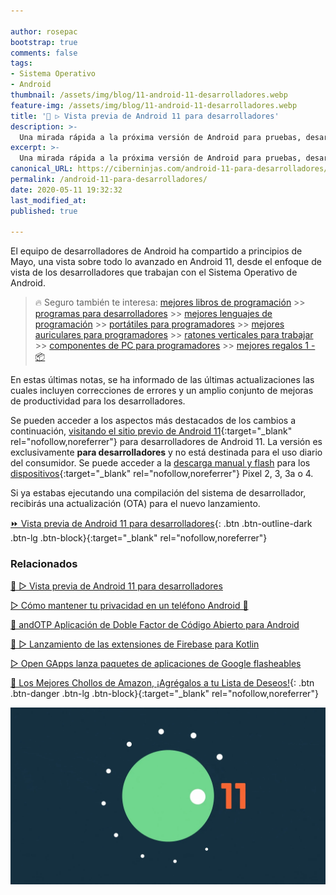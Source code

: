 ```yaml
---

author: rosepac
bootstrap: true
comments: false
tags:
- Sistema Operativo
- Android
thumbnail: /assets/img/blog/11-android-11-desarrolladores.webp
feature-img: /assets/img/blog/11-android-11-desarrolladores.webp
title: '📱 ▷ Vista previa de Android 11 para desarrolladores'
description: >-
  Una mirada rápida a la próxima versión de Android para pruebas, desarrollo y comentarios.
excerpt: >-
  Una mirada rápida a la próxima versión de Android para pruebas, desarrollo y comentarios.
canonical_URL: https://ciberninjas.com/android-11-para-desarrolladores/
permalink: /android-11-para-desarrolladores/
date: 2020-05-11 19:32:32
last_modified_at: 
published: true

---
```


El equipo de desarrolladores de Android ha compartido a principios de Mayo, una vista sobre todo lo avanzado en Android 11, desde el enfoque de vista de los desarrolladores que trabajan con el Sistema Operativo de Android.

> 🔥 Seguro también te interesa: [mejores libros de programación](/programar/) >> [programas para desarrolladores](/mejores-sistemas-operativos-para-hackear/) >> [mejores lenguajes de programación](/15-mejores-lenguajes-programacion/) >> [portátiles para programadores]() >> [mejores auriculares para programadores](/auriculares-dise%C3%B1o/) >> [ratones verticales para trabajar](/teclados-ratones-dise%C3%B1o/) >> [componentes de PC para programadores](/ordenadores-componentes/) >> [mejores regalos 1 - 📦](/black-friday-amazon/)

En estas últimas notas, se ha informado de las últimas actualizaciones las cuales incluyen correcciones de errores y un amplio conjunto de mejoras de productividad para los desarrolladores.

Se pueden acceder a los aspectos más destacados de los cambios a continuación, [visitando el sitio previo de Android 11](https://developer.android.com/preview){:target="_blank" rel="nofollow,noreferrer"} para desarrolladores de Android 11. La versión es exclusivamente **para desarrolladores** y no está destinada para el uso diario del consumidor. Se puede acceder a la [descarga manual y flash](https://developer.android.com/preview/download) para los [dispositivos](https://developer.android.com/preview/download){:target="_blank" rel="nofollow,noreferrer"} Pixel 2, 3, 3a o 4.

Si ya estabas ejecutando una compilación del sistema de desarrollador, recibirás una actualización (OTA) para el nuevo lanzamiento.
<!-- contenido -->

[⏩ Vista previa de Android 11 para desarrolladores](https://developer.android.com/preview "Vista previa de Android 11 para desarrolladores"){: .btn .btn-outline-dark .btn-lg .btn-block}{:target="_blank" rel="nofollow,noreferrer"}

### **Relacionados** <!-- omit in toc -->

[📱 ▷ Vista previa de Android 11 para desarrolladores](/android-11-para-desarrolladores/)

[▷ Cómo mantener tu privacidad en un teléfono Android 📲](/como-mantener-tu-privacidad-usando-android/)

[📱 andOTP Aplicación de Doble Factor de Código Abierto para Android](/andotp-aplicaci%C3%B3n-de-doble-factor-de-c%C3%B3digo-abierto-para-android/)

[🚀 ▷ Lanzamiento de las extensiones de Firebase para Kotlin](/firebase-extensiones-kotlin/)

[▷ Open GApps lanza paquetes de aplicaciones de Google flasheables](/open-gapps-aplicaciones-google-flasheables/)

[🛒 Los Mejores Chollos de Amazon, ¡Agrégalos a tu Lista de Deseos!](https://www.amazon.es/shop/cibercursos "Los Mejores Chollos de Amazon, Ofertas Flash, Black Monday y Amazon Prime Day"){: .btn .btn-danger .btn-lg .btn-block}{:target="_blank" rel="nofollow,noreferrer"}

![Vista previa de Android 11 para desarrolladores: Una mirada rápida a la próxima versión de Android para pruebas, desarrollo y comentarios](/assets/img/blog/11-android-11-desarrolladores.webp "Vista previa de Android 11 para desarrolladores: Una mirada rápida a la próxima versión de Android para pruebas, desarrollo y comentarios")